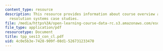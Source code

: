 ```yaml
---
content_type: resource
description: This resource provides information about course overview and dispute
  resolution systems case studies.
file: /media/https%3A/open-learning-course-data-rc.s3.amazonaws.com/esd-933-technology-policy-negotiations-and-dispute-resolution-spring-2005/4c0e5b3e7428909f08d1526731233470_tpp_ses13_con_cl.pdf
file_type: application/pdf
resourcetype: Document
title: tpp_ses13_con_cl.pdf
uid: 4c0e5b3e-7428-909f-08d1-526731233470
---
```

